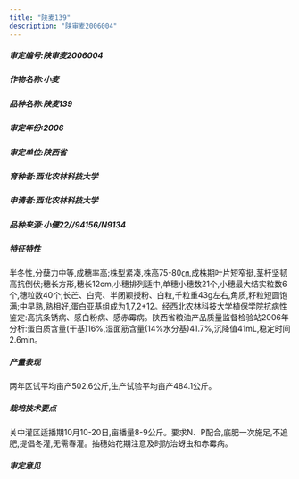 ```yaml
---
title: "陕麦139"
description: "陕审麦2006004"
---
```

##### 审定编号:陕审麦2006004

##### 作物名称:小麦

##### 品种名称:陕麦139

##### 审定年份:2006

##### 审定单位:陕西省

##### 育种者:西北农林科技大学

##### 申请者:西北农林科技大学

##### 品种来源:小偃22//94156/N9134

##### 特征特性
半冬性,分蘖力中等,成穗率高;株型紧凑,株高75-80㎝,成株期叶片短窄挺,茎杆坚韧高抗倒伏;穗长方形,穗长12cm,小穗排列适中,单穗小穗数21个,小穗最大结实粒数6个,穗粒数40个;长芒、白壳、半闭颖授粉、白粒,千粒重43g左右,角质,籽粒短圆饱满;中早熟,熟相好,蛋白亚基组成为1,7,2+12。经西北农林科技大学植保学院抗病性鉴定:高抗条锈病、感白粉病、感赤霉病。陕西省粮油产品质量监督检验站2006年分析:蛋白质含量(干基)16%,湿面筋含量(14%水分基)41.7%,沉降值41mL,稳定时间2.6min。

##### 产量表现
两年区试平均亩产502.6公斤,生产试验平均亩产484.1公斤。

##### 栽培技术要点
关中灌区适播期10月10-20日,亩播量8-9公斤。要求N、P配合,底肥一次施足,不追肥,提倡冬灌,无需春灌。抽穗始花期注意及时防治蚜虫和赤霉病。

##### 审定意见

